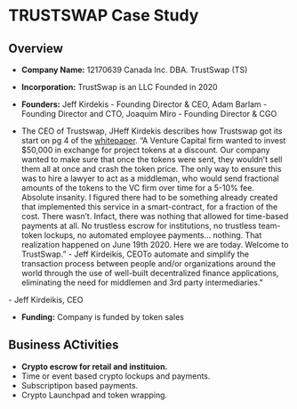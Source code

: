 # TRUSTSWAP Case Study

## Overview

* **Company Name:** 12170639 Canada Inc. DBA. TrustSwap (TS)
* **Incorporation:** TrustSwap is an LLC Founded in 2020
* **Founders:** Jeff Kirdekis - Founding Director & CEO, Adam Barlam - Founding Director and CTO, Joaquim Miro - Founding Director & CGO


* The CEO of Trustswap, JHeff Kirdekis describes how Trustswap got its start on pg 4 of the [whitepaper](https://pdfhost.io/v/7kEISzHai_Trust_Swap_WP_1_1pdf.pdf).
 “A Venture Capital firm wanted to invest $50,000 in exchange for project tokens at a discount. Our company wanted to make sure that once the tokens were sent, they wouldn’t sell them all at once and crash the token price. The only way to ensure this was to hire a lawyer to act as a middleman, who would send fractional amounts of the tokens to the VC firm over time for a 5-10% fee. Absolute insanity. I figured there had to be something already created that implemented this service in a smart-contract, for a fraction of the cost. There wasn’t. Infact,     there was nothing that allowed for time-based payments at all. No trustless  escrow  for  institutions,  no  trustless  team-token  lockups,  no  automated employee payments... nothing. That realization happened on June 19th 2020. Here we are today. Welcome to TrustSwap.” - Jeff Kirdeikis, CEOTo automate and simplify the transaction process between people and/or organizations around the world through the use of well-built decentralized finance applications, eliminating the need for middlemen and 3rd party intermediaries."

\- Jeff Kirdeikis, CEO


* **Funding:** Company is funded by token sales

## Business ACtivities

* **Crypto escrow for retail and instituion.** 
* Time or event based crypto lockups and payments.
* Subscriptipon based payments.
* Crypto Launchpad and token wrapping.



